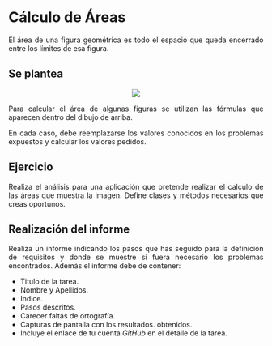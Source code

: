 <div align="justify">

# Cálculo de Áreas

  El área de una figura geométrica es todo el espacio que queda encerrado entre los límites de esa figura.

## Se plantea

<div align="center">
  <img src="https://www.profesorenlinea.cl/geometriaimagen/areas01.gif" >
</div>

  Para calcular el área de algunas figuras se utilizan las fórmulas que aparecen dentro del dibujo de arriba.

  En cada caso, debe reemplazarse los valores conocidos en los problemas expuestos y calcular los valores pedidos.


## Ejercicio  

  Realiza el análisis para una aplicación que pretende realizar el calculo de las áreas que muestra la imagen. Define clases y métodos necesarios que creas oportunos.


## Realización del informe

  Realiza un informe indicando los pasos que has seguido para la definición de requisitos y donde se muestre si fuera necesario los problemas encontrados.
  Además el informe debe de contener:
   - Titulo de la tarea.
   - Nombre y Apellidos.
   - Indice.
   - Pasos descritos.
   - Carecer faltas de ortografía.
   - Capturas de pantalla con los resultados. obtenidos.
   - Incluye el enlace de tu cuenta _GitHub_ en el detalle de la tarea.

<!--
  <details>
     <summary>PULSA PARA VER UNA APROXIMACIÓN A LA SOLUCIÓN:</summary>

### Resolución

#### Cosas a tener en cuenta

  Para la resolución del problema hemos de tener en cuenta:
  - el número de áreas que se solicita crear.
  - el número de parámetros de entrada de cada una de las áreas.
  - la fórmula matemática de cada una de las áreas.

  Acciones que debe de realizar la aplicación:
  - Pedir datos de entrada.
    - Áreas que sólo necesitan un parámetro de entrada (l/r).
    - Áreas que necesitan dos parámetros de entrada(a/b/D/d,...).
  - Realizar el calculo del área.

#### Métodos o funciones a construir:

  Hemos de identificar aquellas __áreas__ cuya función matemática sea igual o similar para agrupar.

  _Pongamos un ejemplo_, el area del cuadrado o rectángulo lo podemos ver como la misma función (__l<sup>2</sup> = l*l__, que podría ser igual a __a*b__. Del mismo modo __r<sup>2</sup> = r*r__).

  Por este modo, debiéramos definir una función que calcule la _multimplicación de dos números_.

  ```
  funcion multiplicar(valorA, valorB)
    retorna valorB*valorB;
  ```

  De esta forma la función de calculo del área del _cuadrado_ será:
  ```
  funcion cuadrado(l, l)
    retorna multiplicar(l, l);
  ```

  Podemos observar la función para el ___cuadrado realiza la llamada a la función multiplicar___. Del mismo modo, la función del _rectángulo_ quedará como sigue:
  ```
  funcion rectangolo(valorA, valorB)
    retorna multiplicar(valorA, valorB);
  ```
  al igual que la del _romboide_
  ```
  funcion romboide(valorA, valorH)
    retorna multiplicar(valorA, valorH);
  ```

  Veamos ahora, la función para el cálculo del área del triángulo:
  ```
  funcion triangulo(valorA, valorB)
    retorna multiplicar(valorA, valorB)/2;
  ```

  Siguiendo el modelo anterior, podemos _reutilizar_ nuevamente código:
  ```
  funcion rombo(valorD, valorD)
    retorna triangulo(valorD, valorD);
  ```
  o en,
  ```
  funcion pentagono(valorA, valorP)
    retorna triangulo(valorA, valorP);
  ```
  Para el calculo del _circulo_, haremos:
  ```
  funcion circulo(valorR)
    retorna Pi*multiplicar(valorR, valorR);
  ```

  Para el _trapecio_ no podríamos seguir este patrón, dado que vemos que su fórmula es diferente a las vistas hasta ahora. Quedará como sigue:
  ```
  funcion trapecio(valorB, valorb, valorH)
    retorna ()(valorB, valorb)/2)*valorH;
  ```

  ___Como podemos observar, podremos agrupar todas las fórmulas, salvo esta última.___

  Podemos aplicar la misma técnica con la solicitud de datos, agrupando en aquellas fórmulas que requieren __uno/dos__ parámetros.

  _RECUERDA SIEMPRE APLICAR EL PRINCIPIO DE_ ___REUTILIZACIÓN___ _EN PROGRAMACIÓN, PARA QUE EL MANTENIMIENTO_ ___$___, _DE LA APP SEA MENOR Y DESARROLLAR Y PENSAR EN ESA LÍNEA_.


  [Solución en Casos de Uso](https://viewer.diagrams.net/?tags=%7B%7D&highlight=0000ff&edit=_blank&layers=1&nav=1&title=Caso-Uso-Area.drawio#R7V1bc5s6EP41fqwHkBDoMXXanjPTzuQ0PXPaR2xkmym2XIxz6a8%2Fko1sdIlNMPc0DwmIi2C%2F%2FVa7Ky0Zgcnq6VMSbJZfaEjikWOFTyNwO3IcDBH7zRueDw3IsQ8NiyQKD025hvvoN8karax1F4VkK52YUhqn0UZunNH1msxSqS1IEvoonzansdzrJlgQreF%2BFsR6639RmC4Prb7jndr%2FItFiKXq2ET4cWQXi5OxNtssgpI%2B5JvBhBCYJpelha%2FU0ITGXnZDL4bqPLxw9PlhC1mmRC6YfLfpj8ffnyLLvvc1XSH99%2BfgOOofbPATxLnvj7GnTZyGCRUJ3G7237AEeSJKSJxMWwVTc4fS6TE0IXZE0eWbnZVfBTECZhnjZ7uNJ3C7O2pY5UUPHzWDOIF4c73ySAtvIBGEWim9H6eOcvp%2BvnubffsWf%2F3n4FLzDmkz%2B3e6CJKIjB8Ws9%2FfThG0t%2BJYmLIbyhm%2FuVvHNLKUJO2eZrlj3tzbb5MKKmHJ9DqYkvqPbKI3omh2b0jSlq9wJN3G04AdSumGtQbY3Y8InybHbPBrn0VUx0rHIhG8DXfrAIHxk1SR7wftzCilknOwJb5KvLL45Xaf32eX8rMdllJL7TTDjDY%2FMbJlEPI%2FieEJjjuDtmq5JLVIXR22ZArargQBNFAB%2BbTBADYZJEM92ccBU37pJSMD%2BTHZBmDCj9iJArCNmp4mM0TZN6M%2BjMQVl8dmQJGLvyrdFP3enJgm%2BkQPm87kzmx17zx0J0RS5qFZ0PRldqFPsqACSgasNXN3AHS2bMGxj9iMaWSfTFw0eE0JqAljhjoFOGqQqe1dRGPJujArBBqV1SPhrWrWCh10JPGAwkMhEzQrAM74C0LC7I2HEWXkbpHTbAy6GLvFDaOKi70wBqpWLEMhw%2BgYumsa7KrhofAVXg%2FMrYfL9vbezk9EEjG5sbnf7YGRbBRaqQyjWkXWaRNYvMIJ%2B5R7MHuP1oh8Yd2kgPeLZxEhqfAd9INUx%2FpZEfyAuDTE20LhRiA0BiYHHdDWlUUj%2BoPsqdI3Db7Po2hq6GoZkHd7wTBKXeRxst9FMhlH2RJnMkufv%2BZ0ffGfsit3bp%2FzB2%2BdyHmwaJAty7sTMTyShlN%2FSoUlIHKTRg5zuMsk5u%2FSORuwBj5A6WIZUjUi3dJfMSHZRPjul3AcCPMbYt1zM1cKDAMl2wEJj4Ho%2BgsBDDsKWkvs5iEPrZq8Tx5e9Qk1MaTIUrDgfsxApvxetZ%2FGOW4OscSGdYo6jOFD7tBDXKLJlHuAhfWbJylY8aCqoUPbZpF0hdhdWoeuoqqckWqIqeYrS79kd%2BXbuKrZ3uojvlKT3gTaXvcvOmAFfdb%2FL2gFkjS1wsgNQti7u2G%2FRCujB2mCsAOyLFfC6YgWqHrDdlpgKwRjBkmSF%2BAxZWQjOhvQcW5Ve6marHoAPhq1eT9jq6MHTtWwtMfY2xPD8mH12UqU7pgDLhAXXmALFrHiKA1Az2x1TIDcMtgsSdZ%2Ft%2BtxEVWPzO%2BYV2q5MX%2BDX4Kfv75BLn9TivOOu2QHvPHcLGwEXnfMH%2FFZjeMcUPw7EQoC%2BWAhUm4XoYQwvMp2dsQNYsQOlk3norB3A7doBUwQ5EDuA%2BmIHTCtQ3qwdKOoOtJTSP6rP1TGB1WxMAEzR50CYjnvCdGDKmQ4iX9dSZh2oJCrNRrthNpp8v2GwUSh599loyol2aNwFys%2F5UJ3tVBipnysFyBuDs6m9i9YgX9VgWOgg2q40GtpiuLI2w7rgCtRtMzrjJzagWOfmeTuqV2oZSFG9spVBreFkMTQ5hm9KrXCn1aps3sG%2BsBipbrXq62KyytRKuJQd1StckblyRPhVvWKZvQtdse6jbUpWwQjcjNQ6AYvv%2BfZ%2BZaqifQMv1gGKuwKwXkhnLO%2BorVoH6pMO3a8lfamy90W5K8t6kQs0sddVRGqWeoGkQ3eKSF8tbnUZtevo8kaWSc2rqBc1S1wP7odloV4NErTlWQ9s6SA1bIv0iY%2B3V9P7ahxVJ8JFBhwbrVmAxoVtAyvffT1OSKnsNAxCjRbqQj130btK3YD4cyPD0Mwn03k1yCHFa0Omsr5mi3L1%2FECPq3JbAdGziw53fl0g6kHTmy3AvXrUQ7DtUc91CsD5Nmptr0bTE%2FFQe2jqS0XfXlXt1Tj6ppiiURw9faTU0BrYhGKG2sVVPSL1czFpKuKyi0lTc7bFFP2fy6kWT5%2Bqn6VCHpBvUXgaUXlkDyo3qjkx73U4MV%2B5Ogm%2Fp%2Fvq5JdUp2Pf4pFxw%2BqkuyIDVienJ%2BrkWWXVCSl6qd6obnWqr2ymg%2BpUdNlc6%2BpkV2SdPMGgptRJn3L6RLZ8cmjvW7%2Bceu%2BeV13qg2JXZ%2BqPbo7kVSNdyerzqjuzaLaa5fFFrYhX2GUuun7l2gUEahqk7OJbLcfZ8FJ4b7iLb72%2BLL71Or74tnVWi4Gzbla7Iud89BzhWKlBK8xrNaZRHY%2B6eW38lO8weO33hNd%2B9TmwKvl5kXaCn3XTDqhhu1%2BadlCIWNxKncWtmXb%2BcL82IbS5%2B7SrPgvT6rdlig6nbud4rTrJrj8WOe1XE1sdT3GzxeG%2BKRczEGI7fSF29R96vIrYY2A5MrmxBy552MU%2BI1OY86BrnFeX%2FNp26bHcYwIF2IYA2Q4GNpa%2F%2FMqdc8vxXOgD2%2FZdsSj8gj1gyhE8507b8BO2tViM4X4UUhCx%2Bxaj%2Bs%2FK9MMVcLpmFhxlEaat3KK4g69O7hRz8Bvk%2FXA%2FI%2BO3%2FxkZtnv6z3gHyE7%2FXhB8%2BB8%3D)

-->






  </details>

<div>
